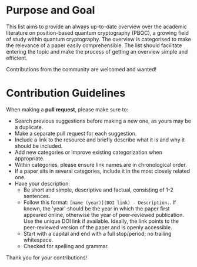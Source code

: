 # Purpose and Goal
This list aims to provide an always up-to-date overview over the academic literature on position-based quantum cryptography (PBQC), a growing field of study within quantum cryptography. The overview is categorised to make the relevance of a paper easily comprehensible. The list should facilitate entering the topic and make the process of getting an overview simple and efficient.

Contributions from the community are welcomed and wanted!

# Contribution Guidelines

When making a **pull request**, please make sure to:
- Search previous suggestions before making a new one, as yours may be a duplicate.
- Make a separate pull request for each suggestion.
- Include a link to the resource and briefly describe what it is and why it should be included.
- Add new categories or improve existing categorization when appropriate.
- Within categories, please ensure link names are in chronological order.
- If a paper sits in several categories, include it in the most closely related one.
- Have your description:
  - Be short and simple, descriptive and factual, consisting of 1-2 sentences. 
  - Follow this format: `[name (year)](DOI link) - Description.`. If known, the 'year' should be the year in which the paper first appeared online, otherwise the year of peer-reviewed publication. Use the unique DOI link if available. Ideally, the link points to the peer-reviewed version of the paper and is openly accessible.
  - Start with a capital and end with a full stop/period; no trailing whitespace.
  - Checked for spelling and grammar.

Thank you for your contributions!
